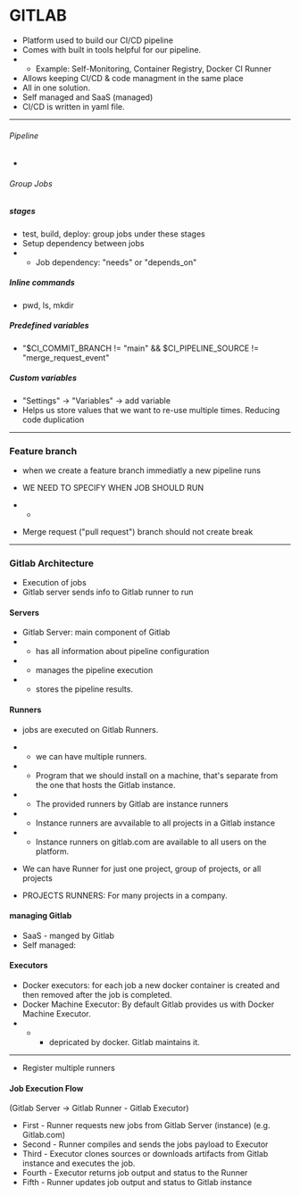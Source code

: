 # GITLAB
- Platform used to build our CI/CD pipeline
- Comes with built in tools helpful for our pipeline.
- - Example: Self-Monitoring, Container Registry, Docker CI Runner
- Allows keeping CI/CD & code managment in the same place
- All in one solution.
- Self managed and SaaS (managed)
- CI/CD is written in yaml file.
---
###### Pipeline
- 

###### Group Jobs

##### stages
- test, build, deploy: group jobs under these stages 
- Setup dependency between jobs
- - Job dependency: "needs" or "depends_on"


##### Inline commands
- pwd, ls, mkdir

##### Predefined variables
- "$CI_COMMIT_BRANCH != "main" && $CI_PIPELINE_SOURCE != "merge_request_event"

##### Custom variables
- "Settings" -> "Variables" -> add variable
- Helps us store values that we want to re-use multiple times.  Reducing code duplication

--- 
### Feature branch
- when we create a feature branch immediatly a new pipeline runs
- WE NEED TO SPECIFY WHEN JOB SHOULD RUN
- - 

- Merge request ("pull request") branch should not create break

---

### Gitlab Architecture
- Execution of jobs
- Gitlab server sends info to Gitlab runner to run
#### Servers
- Gitlab Server: main component of Gitlab
- - has all information about pipeline configuration
- - manages the pipeline execution
- - stores the pipeline results. 

#### Runners
- jobs are executed on Gitlab Runners.
- - we can have multiple runners. 
- - Program that we should install on a machine, that's separate from the one that hosts the Gitlab instance.
- - The provided runners by Gitlab are instance runners
- - Instance runners are avvailable to all projects in a Gitlab instance
- - Instance runners on gitlab.com are available to all users on the platform.

- We can have Runner for just one project, group of projects, or all projects

- PROJECTS RUNNERS: For many projects in a company.

#### managing Gitlab
- SaaS - manged by Gitlab
- Self managed: 

#### Executors
- Docker executors: for each job a new docker container is created and then removed after the job is completed.
- Docker Machine Executor: By default Gitlab provides us with Docker Machine Executor.
- - - depricated by docker. Gitlab maintains it.
- - - 
- Register multiple runners


#### Job Execution Flow
(Gitlab Server -> Gitlab Runner - Gitlab Executor)
- First - Runner requests new jobs from Gitlab Server (instance)  (e.g. Gitlab.com)
- Second - Runner compiles and sends the jobs payload to Executor
- Third - Executor clones sources or downloads artifacts from Gitlab instance and executes the job.
- Fourth - Executor returns job output and status to the Runner
- Fifth - Runner updates job output and status to Gitlab instance